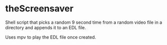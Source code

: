 # theScreensaver
Shell script that picks a random 9 second time from a random video file in a directory and appends it to an EDL file. 

Uses mpv to play the EDL file once created.

